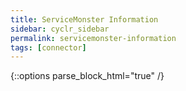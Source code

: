 ```yaml
---
title: ServiceMonster Information
sidebar: cyclr_sidebar
permalink: servicemonster-information
tags: [connector]
---
```

{::options parse_block_html="true" /}

